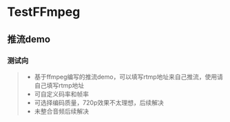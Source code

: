 # TestFFmpeg
## 推流demo
### 测试向
> - 基于ffmpeg编写的推流demo，可以填写rtmp地址来自己推流，使用请自己填写rtmp地址
> - 可自定义码率和帧率
> - 可选择编码质量，720p效果不太理想，后续解决
> - 未整合音频后续解决
